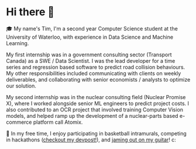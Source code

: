 # Hi there 👋

<!--
**timhyc19/timhyc19** is a ✨ _special_ ✨ repository because its `README.md` (this file) appears on your GitHub profile.

Here are some ideas to get you started:

- 🔭 I’m currently working on ...
- 🌱 I’m currently learning ...
- 👯 I’m looking to collaborate on ...
- 🤔 I’m looking for help with ...
- 💬 Ask me about ...
- 📫 How to reach me: ...
- 😄 Pronouns: ...
- ⚡ Fun fact: ...
-->
:mortar_board:
My name's Tim, I'm a second year Computer Science student at the University of Waterloo, with experience in Data Science and Machine Learning. 

My first internship was in a government consulting sector (Transport Canada) as a SWE / Data Scientist. I was the lead developer for a time series and regression based software to predict road collision behaviours. My other responsibilities included communicating with clients on weekly deliverables, and collaborating with senior economists / analysts to optimize our solution. 

My second internship was in the nuclear consulting field (Nuclear Promise X), where I worked alongside senior ML engineers to predict project costs. I also contributed to an OCR project that involved training Computer Vision models, and helped ramp up the development of a nuclear-parts based e-commerce platform call Atomix.

:palm_tree:
In my free time, I enjoy participating in basketball intramurals, competing in hackathons ([checkout my devpost!](https://devpost.com/timchung0319)), and [jaming out on my guitar](https://www.youtube.com/watch?v=rJXwrIGC5QA)! c:

